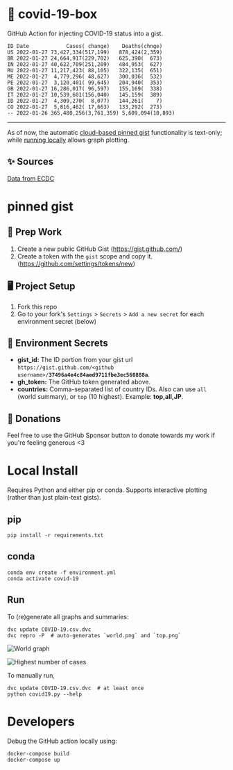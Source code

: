 # 🏥 covid-19-box

GitHub Action for injecting COVID-19 status into a gist.

```
ID Date            Cases( change)    Deaths(chnge)
US 2022-01-27 73,427,334(517,199)   878,424(2,359)
BR 2022-01-27 24,664,917(229,702)   625,390(  673)
IN 2022-01-27 40,622,709(251,209)   484,953(  627)
RU 2022-01-27 11,217,423( 88,105)   322,135(  651)
ME 2022-01-27  4,779,296( 48,627)   300,036(  532)
PE 2022-01-27  3,120,401( 99,645)   204,940(  353)
GB 2022-01-27 16,286,017( 96,597)   155,169(  338)
IT 2022-01-27 10,539,601(156,040)   145,159(  389)
ID 2022-01-27  4,309,270(  8,077)   144,261(    7)
CO 2022-01-27  5,816,462( 17,663)   133,292(  273)
-- 2022-01-26 365,480,256(3,761,359) 5,609,094(10,893)
```

---

As of now, the automatic [cloud-based pinned gist](#pinned-gist) functionality is text-only;
while [running locally](#local-install) allows graph plotting.

## ✨ Sources

[Data from ECDC](https://www.ecdc.europa.eu/en/publications-data/download-todays-data-geographic-distribution-covid-19-cases-worldwide)

# pinned gist

## 🎒 Prep Work
1. Create a new public GitHub Gist (https://gist.github.com/)
1. Create a token with the `gist` scope and copy it. (https://github.com/settings/tokens/new)

## 🖥 Project Setup
1. Fork this repo
1. Go to your fork's `Settings` > `Secrets` > `Add a new secret` for each environment secret (below)

## 🤫 Environment Secrets
- **gist_id:** The ID portion from your gist url `https://gist.github.com/<github username>/`**`37496a4e4c84aed9711fbe3ec560888a`**.
- **gh_token:** The GitHub token generated above.
- **countries:** Comma-separated list of country IDs. Also can use `all` (world summary), or `top` (10 highest). Example: **top,all,JP**.

## 💸 Donations

Feel free to use the GitHub Sponsor button to donate towards my work if you're feeling generous <3

# Local Install

Requires Python and either pip or conda. Supports interactive plotting (rather than just plain-text gists).

## pip

```
pip install -r requirements.txt
```

## conda

```
conda env create -f environment.yml
conda activate covid-19
```

## Run

To (re)generate all graphs and summaries:

```
dvc update COVID-19.csv.dvc
dvc repro -P  # auto-generates `world.png` and `top.png`
```

![World graph](world.png)

![Highest number of cases](top.png)

To manually run,

```
dvc update COVID-19.csv.dvc  # at least once
python covid19.py --help
```

# Developers

Debug the GitHub action locally using:

```
docker-compose build
docker-compose up
```
